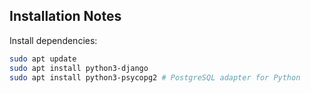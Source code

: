 ## Installation Notes

Install dependencies:
```bash
sudo apt update
sudo apt install python3-django
sudo apt install python3-psycopg2 # PostgreSQL adapter for Python
```